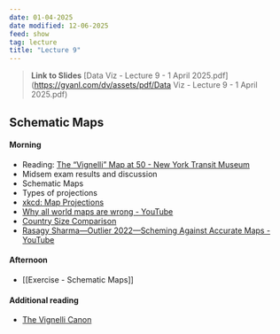 ```yaml
---
date: 01-04-2025
date modified: 12-06-2025
feed: show
tag: lecture
title: "Lecture 9"
---
```


> **Link to Slides**
> [Data Viz - Lecture 9 - 1 April 2025.pdf](https://gyanl.com/dv/assets/pdf/Data Viz - Lecture 9 - 1 April 2025.pdf)

## Schematic Maps
#### Morning
- Reading: [The “Vignelli” Map at 50 - New York Transit Museum](https://www.nytransitmuseum.org/vignelli/)
- Midsem exam results and discussion
- Schematic Maps
- Types of projections
- [xkcd: Map Projections](https://xkcd.com/977/)
- [Why all world maps are wrong - YouTube](https://www.youtube.com/watch?v=kIID5FDi2JQ)
- [Country Size Comparison](https://www.mylifeelsewhere.com/country-size-comparison)
- [Rasagy Sharma—Outlier 2022—Scheming Against Accurate Maps - YouTube](https://www.youtube.com/watch?v=4wPYzYMpJLc&t=5s)
#### Afternoon
- [[Exercise - Schematic Maps]]

#### Additional reading
- [The Vignelli Canon](https://www.rit.edu/vignellicenter/sites/rit.edu.vignellicenter/files/documents/The%20Vignelli%20Canon.pdf)